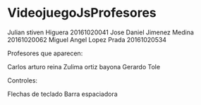 # VideojuegoJsProfesores
Julian stiven Higuera 20161020041
Jose Daniel Jimenez Medina 20161020062 
Miguel Angel Lopez Prada 20161020534




Profesores que aparecen:

Carlos arturo reina
Zulima ortiz bayona
Gerardo Tole


Controles:

Flechas de teclado
Barra espaciadora


